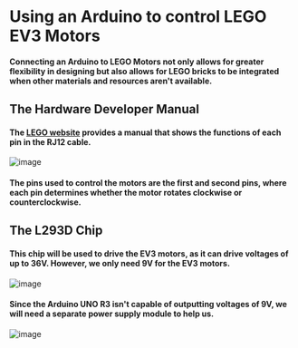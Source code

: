 # Using an Arduino to control LEGO EV3 Motors

#### Connecting an Arduino to LEGO Motors not only allows for greater flexibility in designing but also allows for LEGO bricks to be integrated when other materials and resources aren't available.

## The Hardware Developer Manual

#### The [LEGO website](https://education.lego.com/en-us/product-resources/mindstorms-ev3/downloads/developer-kits#ev3-hardware-developer-kit) provides a manual that shows the functions of each pin in the RJ12 cable.

![image](https://github.com/VinsonOi/ArduinoToLEGO/assets/30189257/48acb6e1-cd50-4cc2-8897-e04f9d48eaa9)

#### The pins used to control the motors are the first and second pins, where each pin determines whether the motor rotates clockwise or counterclockwise.

## The L293D Chip

#### This chip will be used to drive the EV3 motors, as it can drive voltages of up to 36V. However, we only need 9V for the EV3 motors. 

![image](https://github.com/VinsonOi/ArduinoToLEGO/assets/30189257/2a782dcc-3ad6-4d04-8da8-be50a88afc6d)

#### Since the Arduino UNO R3 isn't capable of outputting voltages of 9V, we will need a separate power supply module to help us.

![image](https://github.com/VinsonOi/ArduinoToLEGO/assets/30189257/ac15f635-e985-4ecc-8734-6a2c06debc03)
